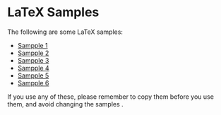 # LaTeX Samples

The following are some LaTeX samples:

* [Sampple 1](https://www.overleaf.com/4744552616zmjszqwqwwqh#de28ca)
* [Sampple 2](https://www.overleaf.com/2122421684szpywrjxdcty#8b71c1)
* [Sampple 3](https://www.overleaf.com/3175219294ycphwfdpmtqz#e8db82)
* [Sampple 4](https://www.overleaf.com/6475959933ksqtjcpfcbkf#96db5e)
* [Sampple 5](https://www.overleaf.com/2875336399wrwxphznrkpy#27d783)
* [Sampple 6](https://www.overleaf.com/9369965985kkgrdxpxcdzy#11f695)

If you use any of these, please remember to copy them before you use them, and avoid changing the samples .
